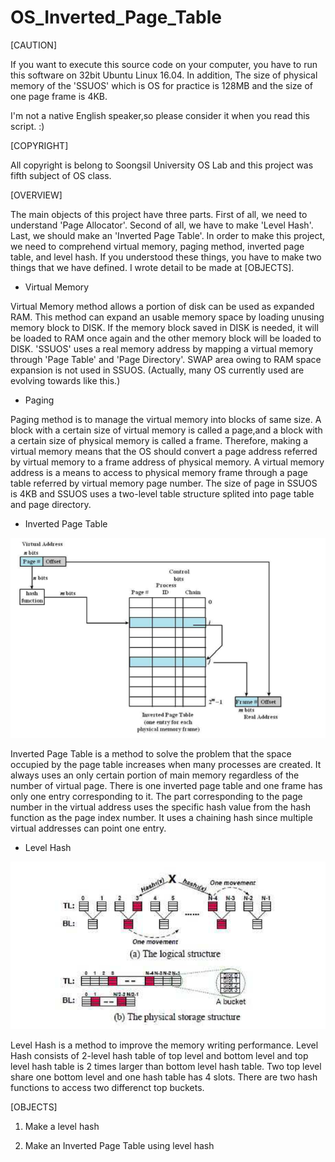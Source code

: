 # OS_Inverted_Page_Table

[CAUTION]

If you want to execute this source code on your computer, you have to run this software on 32bit Ubuntu Linux 16.04. In
addition, The size of physical memory of the 'SSUOS' which is OS for practice is 128MB and the size of one page frame is 4KB.

I'm not a native English speaker,so please consider it when you read this script. :)

[COPYRIGHT]

All copyright is belong to Soongsil University OS Lab and this project was fifth subject of OS class.

[OVERVIEW]

The main objects of this project have three parts. First of all, we need to understand 'Page Allocator'. Second of all, we
have to make 'Level Hash'. Last, we should make an 'Inverted Page Table'. In order to make this project, we need to comprehend
virtual memory, paging method, inverted page table, and level hash. If you understood these things, you have to make two
things that we have defined. I wrote detail to be made at [OBJECTS].

- Virtual Memory

Virtual Memory method allows a portion of disk can be used as expanded RAM. This method can expand an usable memory space by
loading unusing memory block to DISK. If the memory block saved in DISK is needed, it will be loaded to RAM once again and the
other memory block will be loaded to DISK. 'SSUOS' uses a real memory address by mapping a virtual memory through 'Page Table'
and 'Page Directory'. SWAP area owing to RAM space expansion is not used in SSUOS. (Actually, many OS currently used are
evolving towards like this.)

- Paging

Paging method is to manage the virtual memory into blocks of same size. A block with a certain size of virtual memory is
called a page,and a block with a certain size of physical memory is called a frame. Therefore, making a virtual memory means
that the OS should convert a page address referred by virtual memory to a frame address of physical memory. A virtual memory
address is a means to access to physical memory frame through a page table referred by virtual memory page number. The size of
page in SSUOS is 4KB and SSUOS uses a two-level table structure splited into page table and page directory.

- Inverted Page Table

![inverted.png](./image/inverted.png)

Inverted Page Table is a method to solve the problem that the space occupied by the page table increases when many processes
are created. It always uses an only certain portion of main memory regardless of the number of virtual page. There is one
inverted page table and one frame has only one entry corresponding to it. The part corresponding to the page number in the
virtual address uses the specific hash value from the hash function as the page index number. It uses a chaining hash since
multiple virtual addresses can point one entry.

- Level Hash

![hash.png](./image/hash.png)

Level Hash is a method to improve the memory writing performance. Level Hash consists of 2-level hash table of top level and
bottom level and top level hash table is 2 times larger than bottom level hash table. Two top level share one bottom level and
one hash table has 4 slots. There are two hash functions to access two differenct top buckets.

[OBJECTS]

1. Make a level hash

2. Make an Inverted Page Table using level hash
